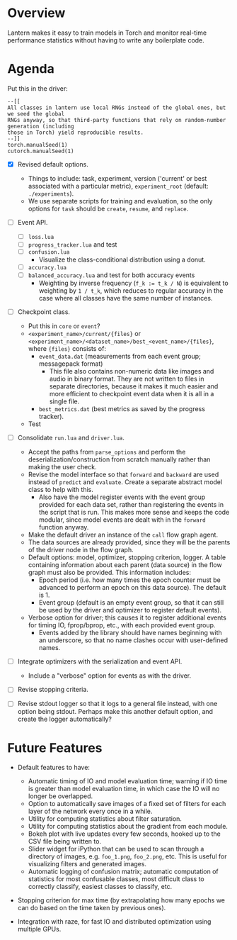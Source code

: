 # Overview

Lantern makes it easy to train models in Torch and monitor real-time performance statistics without
having to write any boilerplate code.

# Agenda

Put this in the driver:

	--[[
	All classes in lantern use local RNGs instead of the global ones, but we seed the global
	RNGs anyway, so that third-party functions that rely on random-number generation (including
	those in Torch) yield reproducible results.
	--]]
	torch.manualSeed(1)
	cutorch.manualSeed(1)

- [x] Revised default options.
  - Things to include: task, experiment, version ('current' or best associated with a particular
    metric), `experiment_root` (default: `./experiments`).
  - We use separate scripts for training and evaluation, so the only options for `task` should be
    `create`, `resume`, and `replace`.

- [ ] Event API.
  - [ ] `loss.lua`
  - [ ] `progress_tracker.lua` and test
  - [ ] `confusion.lua`
    - Visualize the class-conditional distribution using a donut.
  - [ ] `accuracy.lua`
  - [ ] `balanced_accuracy.lua` and test for both accuracy events
    - Weighting by inverse frequency (`f_k := t_k / N`) is equivalent to weighting by `1 / t_k`,
      which reduces to regular accuracy in the case where all classes have the same number of
      instances.

- [ ] Checkpoint class.
  - Put this in `core` or `event`?
  - `<experiment_name>/current/{files}` or
    `<experiment_name>/<dataset_name>/best_<event_name>/{files}`, where `{files}` consists of:
      - `event_data.dat` (measurements from each event group; messagepack format)
        - This file also contains non-numeric data like images and audio in binary format. They are
	  not written to files in separate directories, because it makes it much easier and more
	  efficient to checkpoint event data when it is all in a single file.
      - `best_metrics.dat` (best metrics as saved by the progress tracker).
  - Test

- [ ] Consolidate `run.lua` and `driver.lua`.
  - Accept the paths from `parse_options` and perform the deserialization/construction from scratch
    manually rather than making the user check.
  - Revise the model interface so that `forward` and `backward` are used instead of `predict` and
    `evaluate`. Create a separate abstract model class to help with this.
      - Also have the model register events with the event group provided for each data set, rather
        than registering the events in the script that is run. This makes more sense and keeps the
	code modular, since model events are dealt with in the `forward` function anyway.
  - Make the default driver an instance of the `call` flow graph agent.
  - The data sources are already provided, since they will be the parents of the driver node in the
    flow graph.
  - Default options: model, optimizer, stopping criterion, logger. A table containing information
    about each parent (data source) in the flow graph must also be provided. This information
    includes:
    - Epoch period (i.e. how many times the epoch counter must be advanced to perform an epoch on
      this data source). The default is 1.
    - Event group (default is an empty event group, so that it can still be used by the driver and
      optimizer to register default events).
  - Verbose option for driver; this causes it to register additional events for timing IO,
    fprop/bprop, etc., with each provided event group.
      - Events added by the library should have names beginning with an underscore, so that no name
        clashes occur with user-defined names.

- [ ] Integrate optimizers with the serialization and event API.
  - Include a "verbose" option for events as with the driver.

- [ ] Revise stopping criteria.
- [ ] Revise stdout logger so that it logs to a general file instead, with one option being stdout.
  Perhaps make this another default option, and create the logger automatically?

# Future Features

- Default features to have:
  - Automatic timing of IO and model evaluation time; warning if IO time is greater than model
    evaluation time, in which case the IO will no longer be overlapped.
  - Option to automatically save images of a fixed set of filters for each layer of the network
    every once in a while.
  - Utility for computing statistics about filter saturation.
  - Utility for computing statistics about the gradient from each module.
  - Bokeh plot with live updates every few seconds, hooked up to the CSV file being written to.
  - Slider widget for iPython that can be used to scan through a directory of images, e.g.
    `foo_1.png`, `foo_2.png`, etc. This is useful for visualizing filters and generated images.
  - Automatic logging of confusion matrix; automatic computation of statistics for most confusable
    classes, most difficult class to correctly classify, easiest classes to classify, etc.

- Stopping criterion for max time (by extrapolating how many epochs we can do based on the time
  taken by previous ones).

- Integration with raze, for fast IO and distributed optimization using multiple GPUs.
